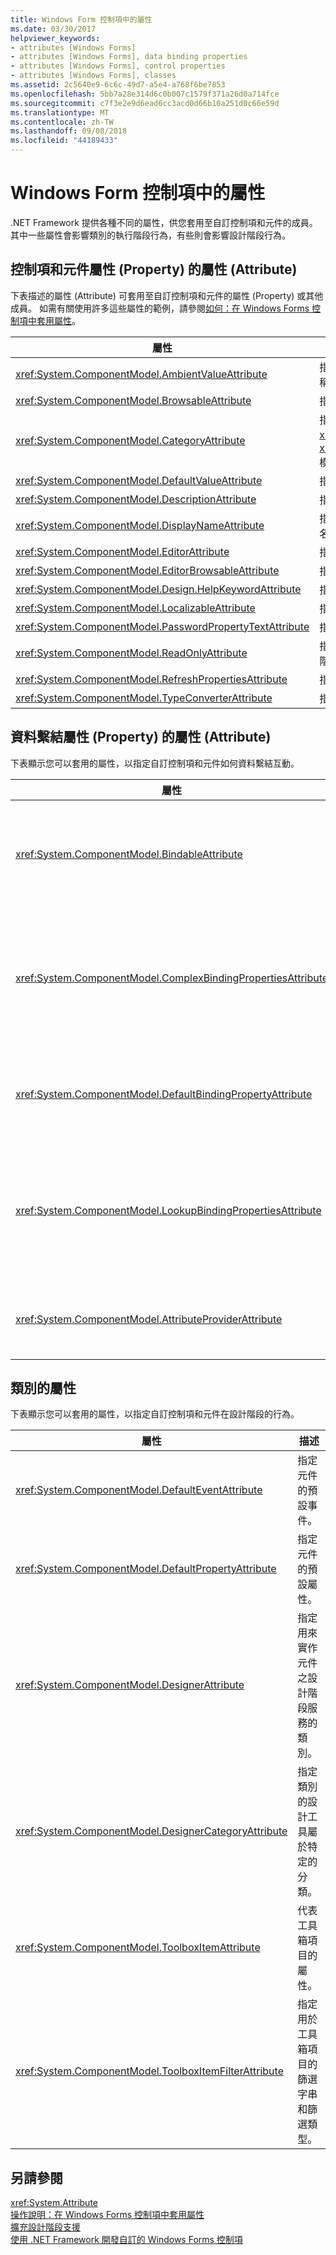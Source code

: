 ```yaml
---
title: Windows Form 控制項中的屬性
ms.date: 03/30/2017
helpviewer_keywords:
- attributes [Windows Forms]
- attributes [Windows Forms], data binding properties
- attributes [Windows Forms], control properties
- attributes [Windows Forms], classes
ms.assetid: 2c5640e9-6c6c-49d7-a5e4-a768f6be7853
ms.openlocfilehash: 5bb7a28e314d6c0b007c1579f371a26d0a714fce
ms.sourcegitcommit: c7f3e2e9d6ead6cc3acd0d66b10a251d0c66e59d
ms.translationtype: MT
ms.contentlocale: zh-TW
ms.lasthandoff: 09/08/2018
ms.locfileid: "44189433"
---
```

# <a name="attributes-in-windows-forms-controls"></a>Windows Form 控制項中的屬性
.NET Framework 提供各種不同的屬性，供您套用至自訂控制項和元件的成員。 其中一些屬性會影響類別的執行階段行為，有些則會影響設計階段行為。  
  
## <a name="attributes-for-control-and-component-properties"></a>控制項和元件屬性 (Property) 的屬性 (Attribute)  
 下表描述的屬性 (Attribute) 可套用至自訂控制項和元件的屬性 (Property) 或其他成員。 如需有關使用許多這些屬性的範例，請參閱[如何：在 Windows Forms 控制項中套用屬性](../../../../docs/framework/winforms/controls/how-to-apply-attributes-in-windows-forms-controls.md)。  
  
|屬性|描述|  
|---------------|-----------------|  
|<xref:System.ComponentModel.AmbientValueAttribute>|指定要傳遞至屬性的值，讓屬性從其他來源取得其值。 這稱為「環境」。|  
|<xref:System.ComponentModel.BrowsableAttribute>|指定是否應該在 [屬性] 視窗中顯示屬性或事件。|  
|<xref:System.ComponentModel.CategoryAttribute>|指定用來分組的屬性或事件時顯示在類別目錄的名稱<xref:System.Windows.Forms.PropertyGrid>控制項設定為<xref:System.Windows.Forms.PropertySort.Categorized>模式。|  
|<xref:System.ComponentModel.DefaultValueAttribute>|指定屬性的預設值。|  
|<xref:System.ComponentModel.DescriptionAttribute>|指定屬性或事件的描述。|  
|<xref:System.ComponentModel.DisplayNameAttribute>|指定不接受引數的屬性、事件或 `public void` 方法的顯示名稱。|  
|<xref:System.ComponentModel.EditorAttribute>|指定用來變更屬性的編輯器。|  
|<xref:System.ComponentModel.EditorBrowsableAttribute>|指定在編輯器中可檢視的屬性或方法。|  
|<xref:System.ComponentModel.Design.HelpKeywordAttribute>|指定類別或成員的內容關鍵字。|  
|<xref:System.ComponentModel.LocalizableAttribute>|指定是否應該當地語系化屬性。|  
|<xref:System.ComponentModel.PasswordPropertyTextAttribute>|指出以星號之類的字元來遮蔽物件的文字表示。|  
|<xref:System.ComponentModel.ReadOnlyAttribute>|指定這個屬性 (Attribute) 所繫結的屬性 (Property) 在設計階段是唯讀或讀寫。|  
|<xref:System.ComponentModel.RefreshPropertiesAttribute>|指出屬性方格應該在關聯的屬性值變更時重新整理。|  
|<xref:System.ComponentModel.TypeConverterAttribute>|指定要用來做為此屬性所繫結至物件的型別轉換子。|  
  
## <a name="attributes-for-data-binding-properties"></a>資料繫結屬性 (Property) 的屬性 (Attribute)  
 下表顯示您可以套用的屬性，以指定自訂控制項和元件如何資料繫結互動。  
  
|屬性|描述|  
|---------------|-----------------|  
|<xref:System.ComponentModel.BindableAttribute>|指定屬性是否通常用於繫結。|  
|<xref:System.ComponentModel.ComplexBindingPropertiesAttribute>|指定元件的資料來源和資料成員屬性。|  
|<xref:System.ComponentModel.DefaultBindingPropertyAttribute>|指定元件的預設繫結屬性。|  
|<xref:System.ComponentModel.LookupBindingPropertiesAttribute>|指定元件的資料來源和資料成員屬性。|  
|<xref:System.ComponentModel.AttributeProviderAttribute>|啟用屬性重新導向。|  
  
## <a name="attributes-for-classes"></a>類別的屬性  
 下表顯示您可以套用的屬性，以指定自訂控制項和元件在設計階段的行為。  
  
|屬性|描述|  
|---------------|-----------------|  
|<xref:System.ComponentModel.DefaultEventAttribute>|指定元件的預設事件。|  
|<xref:System.ComponentModel.DefaultPropertyAttribute>|指定元件的預設屬性。|  
|<xref:System.ComponentModel.DesignerAttribute>|指定用來實作元件之設計階段服務的類別。|  
|<xref:System.ComponentModel.DesignerCategoryAttribute>|指定類別的設計工具屬於特定的分類。|  
|<xref:System.ComponentModel.ToolboxItemAttribute>|代表工具箱項目的屬性。|  
|<xref:System.ComponentModel.ToolboxItemFilterAttribute>|指定用於工具箱項目的篩選字串和篩選類型。|  
  
## <a name="see-also"></a>另請參閱  
 <xref:System.Attribute>  
 [操作說明：在 Windows Forms 控制項中套用屬性](../../../../docs/framework/winforms/controls/how-to-apply-attributes-in-windows-forms-controls.md)  
 [擴充設計階段支援](https://msdn.microsoft.com/library/d6ac8a6a-42fd-4bc8-bf33-b212811297e2)  
 [使用 .NET Framework 開發自訂的 Windows Forms 控制項](../../../../docs/framework/winforms/controls/developing-custom-windows-forms-controls.md)
